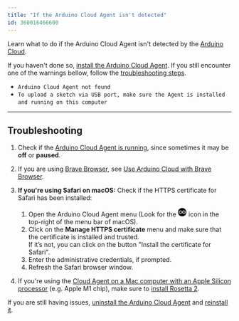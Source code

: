 ```yaml
---
title: "If the Arduino Cloud Agent isn't detected"
id: 360016466600
---
```


Learn what to do if the Arduino Cloud Agent isn't detected by the [Arduino Cloud](https://cloud.arduino.cc/).

If you haven't done so, [install the Arduino Cloud Agent](https://create.arduino.cc/getting-started/plugin/welcome). If you still encounter one of the warnings bellow, follow the [troubleshooting steps](#troubleshooting).

* `Arduino Cloud Agent not found`
* `To upload a sketch via USB port, make sure the Agent is installed and running on this computer`

---

<a id="troubleshooting"></a>

## Troubleshooting

1. Check if the [Arduino Cloud Agent is running](https://support.arduino.cc/hc/en-us/articles/4980687506844), since sometimes it may be **off** or **paused**.

2. If you are using [Brave Browser](https://brave.com/), see [Use Arduino Cloud with Brave Browser](https://support.arduino.cc/hc/en-us/articles/10482021304988-Use-Arduino-Cloud-with-Brave-Browser).

3. **If you're using Safari on macOS:** Check if the HTTPS certificate for Safari has been installed:
    1. Open the Arduino Cloud Agent menu (Look for the ![Arduino Cloud Agent icon](img/cloud-agent-logo-mac.png) icon in the top-right of the menu bar of macOS).
    2. Click on the **Manage HTTPS certificate** menu and make sure that the certificate is installed and trusted.  
       If it’s not, you can click on the button "Install the certificate for Safari".
    3. Enter the administrative credentials, if prompted.
    4. Refresh the Safari browser window.

4. If you're using the [Cloud Agent on a Mac computer with an Apple Silicon processor](https://github.com/arduino/arduino-create-agent#apple-m1-support) (e.g. Apple M1 chip), make sure to [install Rosetta 2](https://support.apple.com/en-us/HT211861).

If you are still having issues, [uninstall the Arduino Cloud Agent](https://support.arduino.cc/hc/en-us/articles/360014869840) and [reinstall it](https://create.arduino.cc/getting-started/plugin/welcome).
